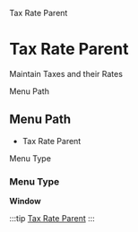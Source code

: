 
Tax Rate Parent
# Tax Rate Parent


Maintain Taxes and their Rates

Menu Path
## Menu Path



- Tax Rate Parent

Menu Type
### Menu Type

**Window**


:::tip
[Tax Rate Parent](functional-guide/window/window-tax-rate-parent.md)
:::